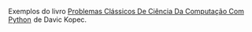Exemplos do livro <a target="_blank" href="https://www.amazon.com.br/gp/product/8575228056/ref=as_li_tl?ie=UTF8&camp=1789&creative=9325&creativeASIN=8575228056&linkCode=as2&tag=lucaspolo-20&linkId=944fe44eb39b39baaa42c0a8132285fa">Problemas Clássicos De Ciência Da Computação Com Python</a><img src="//ir-br.amazon-adsystem.com/e/ir?t=lucaspolo-20&l=am2&o=33&a=8575228056" width="1" height="1" border="0" alt="" style="border:none !important; margin:0px !important;" /> de Davic Kopec.
